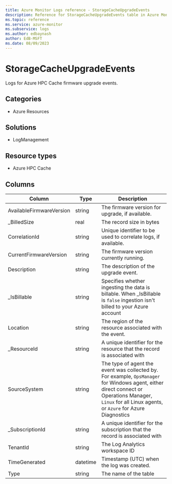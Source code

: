 ```yaml
---
title: Azure Monitor Logs reference - StorageCacheUpgradeEvents
description: Reference for StorageCacheUpgradeEvents table in Azure Monitor Logs.
ms.topic: reference
ms.service: azure-monitor
ms.subservice: logs
ms.author: edbaynash
author: EdB-MSFT
ms.date: 08/09/2023
---
```


# StorageCacheUpgradeEvents

Logs for Azure HPC Cache firmware upgrade events.

## Categories

- Azure Resources
## Solutions

- LogManagement
## Resource types

- Azure HPC Cache




## Columns

| Column | Type | Description |
|---|---|---|
| AvailableFirmwareVersion | string | The firmware version for upgrade, if available. |
| _BilledSize | real | The record size in bytes |
| CorrelationId | string | Unique identifier to be used to correlate logs, if available. |
| CurrentFirmwareVersion | string | The firmware version currently running. |
| Description | string | The description of the upgrade event. |
| _IsBillable | string | Specifies whether ingesting the data is billable. When _IsBillable is `false` ingestion isn't billed to your Azure account |
| Location | string | The region of the resource associated with the event. |
| _ResourceId | string | A unique identifier for the resource that the record is associated with |
| SourceSystem | string | The type of agent the event was collected by. For example, `OpsManager` for Windows agent, either direct connect or Operations Manager, `Linux` for all Linux agents, or `Azure` for Azure Diagnostics |
| _SubscriptionId | string | A unique identifier for the subscription that the record is associated with |
| TenantId | string | The Log Analytics workspace ID |
| TimeGenerated | datetime | Timestamp (UTC) when the log was created. |
| Type | string | The name of the table |
